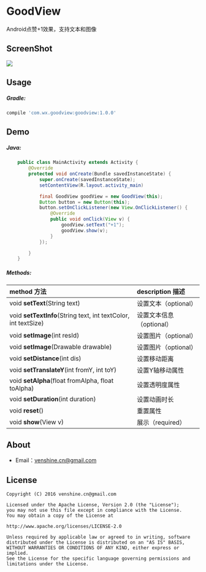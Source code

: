 # GoodView
Android点赞+1效果，支持文本和图像

ScreenShot
--
![](https://github.com/venshine/GoodView/blob/master/screenshot/screenshot.gif)

Usage
--
##### Gradle:
```groovy
compile 'com.wx.goodview:goodview:1.0.0'
```

Demo
--

##### Java:
```Java
    public class MainActivity extends Activity {
        @Override
        protected void onCreate(Bundle savedInstanceState) {
            super.onCreate(savedInstanceState);
            setContentView(R.layout.activity_main)

            final GoodView goodView = new GoodView(this);
            Button button = new Button(this);
            button.setOnClickListener(new View.OnClickListener() {
                @Override
                public void onClick(View v) {
                    goodView.setText("+1");
                    goodView.show(v);
                }
            });

        }
    }
```

##### Methods:
| method 方法          | description 描述 |
|:---				 |:---|
| void **setText**(String text)  	     | 设置文本（optional） |
| void **setTextInfo**(String text, int textColor, int textSize)	     | 设置文本信息（optional） |
| void **setImage**(int resId) 	     | 设置图片（optional） |
| void **setImage**(Drawable drawable) 	     | 设置图片（optional） |
| void **setDistance**(int dis) 	     | 设置移动距离 |
| void **setTranslateY**(int fromY, int toY) 	     | 设置Y轴移动属性 |
| void **setAlpha**(float fromAlpha, float toAlpha)  	     | 设置透明度属性 |
| void **setDuration**(int duration)  	     | 设置动画时长 |
| void **reset**() 	     | 重置属性 |
| void **show**(View v) 	     | 展示（required） |

About
--
* Email：venshine.cn@gmail.com

License
--
    Copyright (C) 2016 venshine.cn@gmail.com

    Licensed under the Apache License, Version 2.0 (the "License");
    you may not use this file except in compliance with the License.
    You may obtain a copy of the License at
    
    http://www.apache.org/licenses/LICENSE-2.0
    
    Unless required by applicable law or agreed to in writing, software
    distributed under the License is distributed on an "AS IS" BASIS,
    WITHOUT WARRANTIES OR CONDITIONS OF ANY KIND, either express or implied.
    See the License for the specific language governing permissions and
    limitations under the License.

